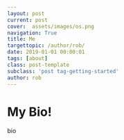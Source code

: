 ```yaml
---
layout: post
current: post
cover:  assets/images/os.png
navigation: True
title: Me
targettopic: /author/rob/
date: 2019-01-01 00:00:01
tags: [about]
class: post-template
subclass: 'post tag-getting-started'
author: rob
---
```


# My Bio!

bio